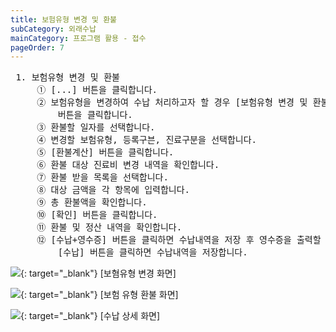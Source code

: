 ```yaml
---
title: 보험유형 변경 및 환불
subCategory: 외래수납
mainCategory: 프로그램 활용 - 접수
pageOrder: 7
---
```

<pre>
 <t2><bold>1. 보험유형 변경 및 환불</bold></t2>
     ① [...] 버튼을 클릭합니다.
     ② 보험유형을 변경하여 수납 처리하고자 할 경우 [보험유형 변경 및 환불(진료비 변경 과수납금 환불)]
         버튼을 클릭합니다.
     ③ 환불할 일자를 선택합니다.
     ④ 변경할 보험유형, 등록구븐, 진료구분을 선택합니다.
     ⑤ [환불계산] 버튼을 클릭합니다.
     ⑥ 환불 대상 진료비 변경 내역을 확인합니다.
     ⑦ 환불 받을 목록을 선택합니다.
     ⑧ 대상 금액을 각 항목에 입력합니다.
     ⑨ 총 환불액을 확인합니다.
     ⑩ [확인] 버튼을 클릭합니다.
     ⑪ 환불 및 정산 내역을 확인합니다.
     ⑫ [수납+영수증] 버튼을 클릭하면 수납내역을 저장 후 영수증을 출력할 수 있습니다.
         [수납] 버튼을 클릭하면 수납내역을 저장합니다.
</pre>

[![](/images/{{page.url}}_1.png)](/images/{{page.url}}_1.png){: target="_blank"}
[보혐유형 변경 화면]

[![](/images/{{page.url}}_2.png)](/images/{{page.url}}_2.png){: target="_blank"}
[보험 유형 환불 화면]

[![](/images/{{page.url}}_3.png)](/images/{{page.url}}_3.png){: target="_blank"}
[수납 상세 화면]
